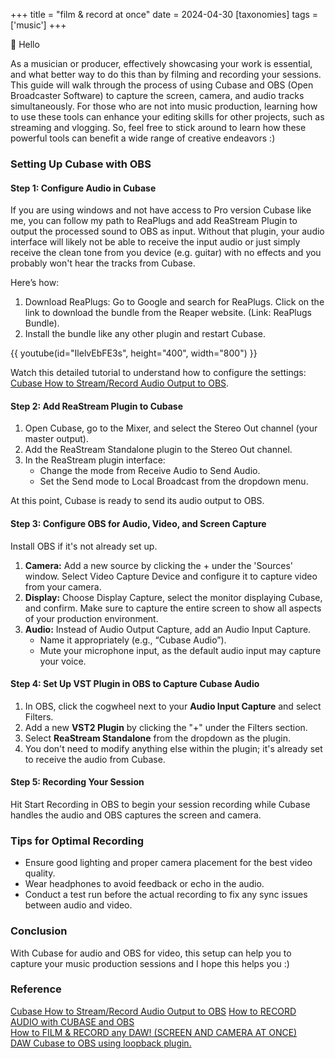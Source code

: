 +++
title = "film & record at once"
date = 2024-04-30
[taxonomies]
tags = ['music']
+++

👋 Hello

As a musician or producer, effectively showcasing your work is essential, and what better way to do this than by filming and recording your sessions. This guide will walk through the process of using Cubase and OBS (Open Broadcaster Software) to capture the screen, camera, and audio tracks simultaneously. For those who are not into music production, learning how to use these tools can enhance your editing skills for other projects, such as streaming and vlogging. So, feel free to stick around to learn how these powerful tools can benefit a wide range of creative endeavors :)

### Setting Up Cubase with OBS
#### Step 1: Configure Audio in Cubase

If you are using windows and not have access to Pro version Cubase like me, you can follow my path to ReaPlugs and add ReaStream Plugin to output the processed sound to OBS as input. Without that plugin, your audio interface will likely not be able to receive the input audio or just simply receive the clean tone from you device (e.g. guitar) with no effects and you probably won't hear the tracks from Cubase.

Here’s how:

1. Download ReaPlugs: Go to Google and search for ReaPlugs. Click on the link to download the bundle from the Reaper website. (Link: ReaPlugs Bundle).
2. Install the bundle like any other plugin and restart Cubase.

{{ youtube(id="IlelvEbFE3s", height="400", width="800") }}

Watch this detailed tutorial to understand how to configure the settings: [Cubase How to Stream/Record Audio Output to OBS](https://www.youtube.com/watch?v=Y3nfyrzPPfc).

#### Step 2: Add ReaStream Plugin to Cubase
1. Open Cubase, go to the Mixer, and select the Stereo Out channel (your master output).
2. Add the ReaStream Standalone plugin to the Stereo Out channel.
3. In the ReaStream plugin interface:
   - Change the mode from Receive Audio to Send Audio.
   - Set the Send mode to Local Broadcast from the dropdown menu.

At this point, Cubase is ready to send its audio output to OBS.

#### Step 3: Configure OBS for Audio, Video, and Screen Capture
Install OBS if it's not already set up.
1. **Camera:** Add a new source by clicking the + under the 'Sources' window. Select Video Capture Device and configure it to capture video from your camera.
2. **Display:** Choose Display Capture, select the monitor displaying Cubase, and confirm. Make sure to capture the entire screen to show all aspects of your production environment.
3. **Audio:** Instead of Audio Output Capture, add an Audio Input Capture.
   - Name it appropriately (e.g., “Cubase Audio”).
   - Mute your microphone input, as the default audio input may capture your voice.

#### Step 4: Set Up VST Plugin in OBS to Capture Cubase Audio
1. In OBS, click the cogwheel next to your **Audio Input Capture** and select Filters.
2. Add a new **VST2 Plugin** by clicking the "+" under the Filters section.
3. Select **ReaStream Standalone** from the dropdown as the plugin.
4. You don't need to modify anything else within the plugin; it's already set to receive the audio from Cubase.

#### Step 5: Recording Your Session
Hit Start Recording in OBS to begin your session recording while Cubase handles the audio and OBS captures the screen and camera.


### Tips for Optimal Recording
- Ensure good lighting and proper camera placement for the best video quality.
- Wear headphones to avoid feedback or echo in the audio.
- Conduct a test run before the actual recording to fix any sync issues between audio and video.


### Conclusion
With Cubase for audio and OBS for video, this setup can help you to capture your music production sessions and I hope this helps you :)





### Reference
[Cubase How to Stream/Record Audio Output to OBS](https://www.youtube.com/watch?v=Y3nfyrzPPfc)
[How to RECORD AUDIO with CUBASE and OBS](https://www.youtube.com/watch?v=X1Bduqqnr9g) \
[How to FILM & RECORD any DAW! (SCREEN AND CAMERA AT ONCE)](https://www.youtube.com/watch?v=Q3s-appprns) \
[DAW Cubase to OBS using loopback plugin.](https://www.youtube.com/watch?v=IlelvEbFE3s)